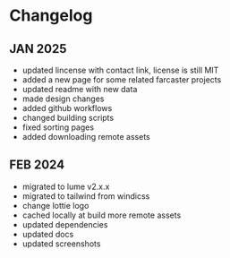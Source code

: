# Changelog

## JAN 2025
  
- updated lincense with contact link, license is still MIT
- added a new page for some related farcaster projects
- updated readme with new data
- made design changes
- added github workflows
- changed building scripts
- fixed sorting pages
- added downloading remote assets

## FEB 2024

- migrated to lume v2.x.x
- migrated to tailwind from windicss
- change lottie logo
- cached locally at build more remote assets
- updated dependencies
- updated docs
- updated screenshots

